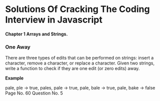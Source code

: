 # Solutions Of Cracking The Coding Interview in Javascript

#### Chapter 1 Arrays and Strings.

### One Away

There are three types of edits that can be performed on strings: insert a character, remove a character, or replace a character. Given two strings, write a function to check if they are one edit (or zero edits) away.

**Example**

pale, ple -> true,
pales, pale -> true,
pale, bale -> true,
pale, bake -> false
Page No. 60 Question No. 5
